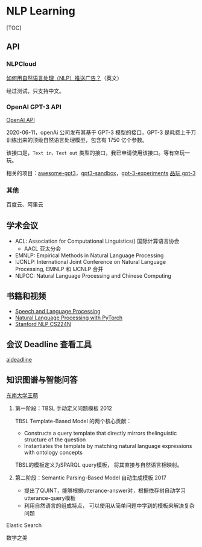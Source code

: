 # NLP Learning

[TOC]

## API

### NLPCloud

[如何用自然语言处理（NLP）推送广告？](https://netlabe.com/real-time-context-targeting-using-nlp-baceb4324fc4)（英文）

经过测试，只支持中文。

### OpenAI GPT-3 API

[OpenAI API](https://openai.com/blog/openai-api/)

2020-06-11，openAi 公司发布其基于 GPT-3 模型的接口，GPT-3 是耗费上千万训练出来的顶级自然语言处理模型，包含有 1750 亿个参数。

该接口是，`Text in，Text out` 类型的接口，我已申请使用该接口。等有空玩一玩。

相关的项目：[awesome-gpt3](https://github.com/elyase/awesome-gpt3)，[gpt3-sandbox](https://github.com/shreyashankar/gpt3-sandbox)，[gpt-3-experiments](https://github.com/minimaxir/gpt-3-experiments) [品玩 gpt-3](https://www.pingwest.com/a/214772)

### 其他

百度云、阿里云

## 学术会议

* ACL: Association for Computational Linguistics() 国际计算语言协会
  * AACL 亚太分会
* EMNLP: Empirical Methods in Natural Language Processing
* IJCNLP: International Joint Conference on Natural Language Processing, EMNLP 和 IJCNLP 合并
* NLPCC: Natural Language Processing and Chinese Computing

## 书籍和视频

* [Speech and Language Processing](<https://web.stanford.edu/~jurafsky/slp3/>)
* [Natural Language Processing with PyTorch](<https://www.pdfdrive.com/natural-language-processing-with-pytorch-build-intelligent-language-applications-using-deep-learning-e188037921.html>)
* [Stanford NLP CS224N](<https://www.bilibili.com/video/av13383754>)

## 会议 Deadline 查看工具

[aideadline](<https://aideadlin.es/?sub=ML,CV,NLP,RO,SP,DM>)

## 知识图谱与智能问答

[东南大学王萌](https://pan.baidu.com/s/1pxIN7KiFooyL1tUdSZFeSw)

1. 第一阶段：TBSL 手动定义问题模板 2012

   TBSL Template-Based Model 的两个核心贡献：

   * Constructs a query template that directly mirrors thelinguistic structure of the question
   * Instantiates the template by matching natural language expressions with ontology concepts  

   TBSL的模板定义为SPARQL query模板， 将其直接与自然语言相映射。

2. 第二阶段：Semantic Parsing-Based Model   自动生成模板 2017

   * 提出了QUINT，能够根据utterance-answer对，根据依存树自动学习utterance-query模板
   * 利用自然语言的组成特点， 可以使用从简单问题中学到的模板来解决复杂问题  

Elastic Search

数学之美



